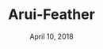 ---
date: April 10, 2018
title: Arui-Feather
company: Alfa-Bank
link: http://design.alfabank.ru/
image: images/systems/arui-feather.jpg
description: We are sure that designers and front-end developers should work in tandem, using all the advantages of a design system for testing hypotheses and developing products.

---